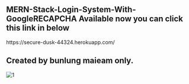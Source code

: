 <h2>MERN-Stack-Login-System-With-GoogleRECAPCHA Available now you can click this link in below</h2>
https://secure-dusk-44324.herokuapp.com/

<h2>Created by bunlung maieam only.</h2>

![1](https://user-images.githubusercontent.com/89632301/197159668-d1a48ccf-cb98-4442-a8c6-fae2b0169492.png)

